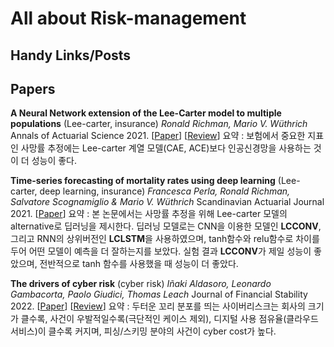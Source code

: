 # All about Risk-management

## Handy Links/Posts



## Papers

**A Neural Network extension of the Lee-Carter model to multiple populations** (Lee-carter, insurance)
*Ronald Richman, Mario V. Wüthrich*
Annals of Actuarial Science 2021. [[Paper](./papers/Richman_and_Wuthrich_AAS_2021.pdf)] [[Review](https://newindow.tistory.com/319)]
요약 : 보험에서 중요한 지표인 사망률 추정에는 Lee-carter 계열 모델(CAE, ACE)보다 인공신경망을 사용하는 것이 더 성능이 좋다.

**Time-series forecasting of mortality rates using deep learning** (Lee-carter, deep learning, insurance)
*Francesca Perla, Ronald Richman, Salvatore Scognamiglio & Mario V. Wüthrich*
Scandinavian Actuarial Journal 2021. [[Paper](./papers/Perla_et_al_SAJ_2021.pdf)]
요약 : 본 논문에서는 사망률 추정을 위해 Lee-carter 모델의 alternative로 딥러닝을 제시한다. 딥러닝 모델로는 CNN을 이용한 모델인 **LCCONV**, 그리고 RNN의 상위버전인 **LCLSTM**을 사용하였으며, tanh함수와 relu함수로 차이를 두어 어떤 모델이 예측을 더 잘하는지를 보았다. 실험 결과 **LCCONV**가 제일 성능이 좋았으며, 전반적으로 tanh 함수를 사용했을 때 성능이 더 좋았다. 

**The drivers of cyber risk** (cyber risk)
*Iñaki Aldasoro, Leonardo Gambacorta, Paolo Giudici, Thomas Leach*
Journal of Financial Stability 2022. [[Paper](./papers/Aldasoro_et_al_JFS_2022.pdf)] [[Review](./review/the_drivers_of_cyber_risk.md)]
요약 : 두터운 꼬리 분포를 띄는 사이버리스크는 회사의 크기가 클수록, 사건이 우발적일수록(극단적인 케이스 제외), 디지털 사용 점유율(클라우드 서비스)이 클수록 커지며, 피싱/스키밍 분야의 사건이 cyber cost가 높다.